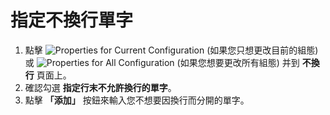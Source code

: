# 指定不換行單字

1. 點擊 ![Properties for Current Configuration](../../images/properties..png)
(如果您只想更改目前的組態) 或
![Properties for All Configuration](../../images/allproperties..png)
(如果您想要更改所有組態) 并到 **不換行** 頁面上。
2. 確認勾選 **指定行末不允許換行的單字**。
3. 點擊 **「添加」** 按鈕來輸入您不想要因換行而分開的單字。
